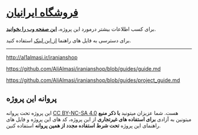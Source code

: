# [فروشگاه ایرانیان](https://al1almasi.ir/iranianshop/)

برای کسب اطلاعات بیشتر درمورد این پروژه، [**این صفحه وب را بخوانید**](https://al1almasi.ir/iranianshop/).

برای دسترسی به فایل های راهنما [از این لینک](https://github.com/AliAlmasi/iranianshop/tree/guides#readme) استفاده کنید.

---

<http://al1almasi.ir/iranianshop>

<https://github.com/AliAlmasi/iranianshop/blob/guides/guide.md>

<https://github.com/AliAlmasi/iranianshop/blob/guides/project_guide.md>

## پروانه این پروژه

این پروژه تحت پروانه <a href="https://creativecommons.org/licenses/by-nc-sa/4.0/deed.fa">CC BY-NC-SA 4.0</a>
هست. شما عزیزان میتونید <strong>با ذکر منبع</strong> میتونین به آزادی
<strong>برای استفاده های غیرتجاری</strong> از این پروژه، کد های این پروژه
و فایل های راهنمای این پروژه <strong>تحت شرط استفاده مجدد از همین پروانه</strong> استفاده
کنین.